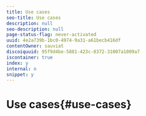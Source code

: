 ```yaml
---
title: Use cases
seo-title: Use cases
description: null
seo-description: null
page-status-flag: never-activated
uuid: 4e2a739b-1bc0-4974-9a31-a61becb416df
contentOwner: sauviat
discoiquuid: 95f9d4be-5881-423c-8372-31007a1009a7
iscontainer: true
index: y
internal: n
snippet: y
---
```


# Use cases{#use-cases}

